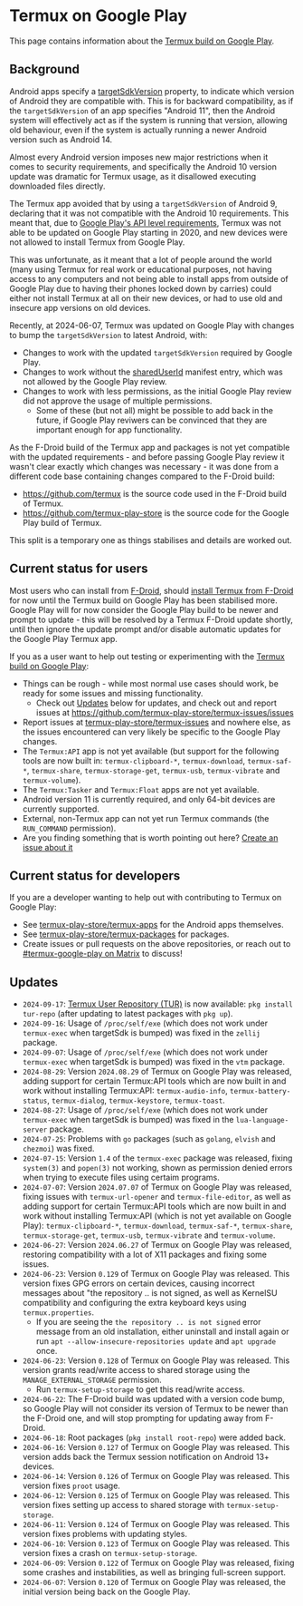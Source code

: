 # Termux on Google Play
This page contains information about the [Termux build on Google Play](https://play.google.com/store/apps/details?id=com.termux).

## Background
Android apps specify a [targetSdkVersion](https://developer.android.com/guide/topics/manifest/uses-sdk-element#target) property, to indicate which version of Android they are compatible with. This is for backward compatibility, as if the `targetSdkVersion` of an app specifies "Android 11", then the Android system will effectively act as if the system is running that version, allowing old behaviour, even if the system is actually running a newer Android version such as Android 14.

Almost every Android version imposes new major restrictions when it comes to security requirements, and specifically the Android 10 version update was dramatic for Termux usage, as it disallowed executing downloaded files directly.

The Termux app avoided that by using a `targetSdkVersion` of Android 9, declaring that it was not compatible with the Android 10 requirements. This meant that, due to [Google Play's API level requirements](https://developer.android.com/google/play/requirements/target-sdk), Termux was not able to be updated on Google Play starting in 2020, and new devices were not allowed to install Termux from Google Play.

This was unfortunate, as it meant that a lot of people around the world (many using Termux for real work or educational purposes, not having access to any computers and not being able to install apps from outside of Google Play due to having their phones locked down by carries) could either not install Termux at all on their new devices, or had to use old and insecure app versions on old devices.

Recently, at 2024-06-07, Termux was updated on Google Play with changes to bump the `targetSdkVersion` to latest Android, with:
- Changes to work with the updated `targetSdkVersion` required by Google Play.
- Changes to work without the [sharedUserId](https://developer.android.com/guide/topics/manifest/manifest-element#uid) manifest entry, which was not allowed by the Google Play review.
- Changes to work with less permissions, as the initial Google Play review did not approve the usage of multiple permissions.
  - Some of these (but not all) might be possible to add back in the future, if Google Play reviwers can be convinced that they are important enough for app functionality.

As the F-Droid build of the Termux app and packages is not yet compatible with the updated requirements - and before passing Google Play review it wasn't clear exactly which changes was necessary - it was done from a different code base containing changes compared to the F-Droid build:
- https://github.com/termux is the source code used in the F-Droid build of Termux.
- https://github.com/termux-play-store is the source code for the Google Play build of Termux.

This split is a temporary one as things stabilises and details are worked out.

## Current status for users
Most users who can install from [F-Droid](https://f-droid.org), should [install Termux from F-Droid](https://f-droid.org/en/packages/com.termux/) for now until the Termux build on Google Play has been stabilised more. Google Play will for now consider the Google Play build to be newer and prompt to update - this will be resolved by a Termux F-Droid update shortly, until then ignore the update prompt and/or disable automatic updates for the Google Play Termux app.

If you as a user want to help out testing or experimenting with the [Termux build on Google Play](https://play.google.com/store/apps/details?id=com.termux):
- Things can be rough - while most normal use cases should work, be ready for some issues and missing functionality.
  - Check out [Updates](#updates) below for updates, and check out and report issues at https://github.com/termux-play-store/termux-issues/issues
- Report issues at [termux-play-store/termux-issues](https://github.com/termux-play-store/termux-issues/issues/new/choose) and nowhere else, as the issues encountered can very likely be specific to the Google Play changes.
- The `Termux:API` app is not yet available (but support for the following tools are now built in: `termux-clipboard-*`, `termux-download`, `termux-saf-*`,  `termux-share`, `termux-storage-get`, `termux-usb`, `termux-vibrate` and `termux-volume`).
- The `Termux:Tasker` and `Termux:Float` apps are not yet available.
- Android version 11 is currently required, and only 64-bit devices are currently supported.
- External, non-Termux app can not yet run Termux commands (the `RUN_COMMAND` permission).
- Are you finding something that is worth pointing out here? [Create an issue about it](https://github.com/termux-play-store/termux-issues/issues/new/choose)

## Current status for developers
If you are a developer wanting to help out with contributing to Termux on Google Play:
- See [termux-play-store/termux-apps](https://github.com/termux-play-store/termux-apps) for the Android apps themselves.
- See [termux-play-store/termux-packages](https://github.com/termux-play-store/termux-packages) for packages.
- Create issues or pull requests on the above repositories, or reach out to [#termux-google-play on Matrix](https://matrix.to/#/#termux-google-play:matrix.org) to discuss!

## Updates
- `2024-09-17`: [Termux User Repository (TUR)](https://github.com/termux-user-repository/tur) is now available: `pkg install tur-repo` (after updating to latest packages with `pkg up`).
- `2024-09-16`: Usage of `/proc/self/exe` (which does not work under `termux-exec` when targetSdk is bumped) was fixed in the `zellij` package.
- `2024-09-07`: Usage of `/proc/self/exe` (which does not work under `termux-exec` when targetSdk is bumped) was fixed in the `vtm` package.
- `2024-08-29`: Version `2024.08.29` of Termux on Google Play was released, adding support for certain Termux:API tools which are now built in and work without installing Termux:API: `termux-audio-info`, `termux-battery-status`,  `termux-dialog`, `termux-keystore`, `termux-toast`.
- `2024-08-27`: Usage of `/proc/self/exe` (which does not work under `termux-exec` when targetSdk is bumped) was fixed in the `lua-language-server` package.
- `2024-07-25`: Problems with `go` packages (such as `golang`, `elvish` and `chezmoi`) was fixed.
- `2024-07-15`: Version `1.4` of the `termux-exec` package was released, fixing `system(3)` and `popen(3)` not working, shown as permission denied errors when trying to execute files using certaim programs.
- `2024-07-07`: Version `2024.07.07` of Termux on Google Play was released, fixing issues with `termux-url-opener` and `termux-file-editor`, as well as adding support for certain Termux:API tools which are now built in and work without installing Termux:API (which is not yet available on Google Play): `termux-clipboard-*`, `termux-download`, `termux-saf-*`,  `termux-share`, `termux-storage-get`, `termux-usb`, `termux-vibrate` and `termux-volume`.
- `2024-06-27`: Version `2024.06.27` of Termux on Google Play was released, restoring compatibility with a lot of X11 packages and fixing some issues.
- `2024-06-23`: Version `0.129` of Termux on Google Play was released. This version fixes GPG errors on certain devices, causing incorrect messages about "the repository .. is not signed, as well as KernelSU compatibility and configuring the extra keyboard keys using `termux.properties`.
  - If you are seeing the `the repository .. is not signed` error message from an old installation, either uninstall and install again or run `apt --allow-insecure-repositories update` and `apt upgrade` once.
- `2024-06-23`: Version `0.128` of Termux on Google Play was released. This version grants read/write access to shared storage using the `MANAGE_EXTERNAL_STORAGE` permission.
  - Run `termux-setup-storage` to get this read/write access.
- `2024-06-22`: The F-Droid build was updated with a version code bump, so Google Play will not consider its version of Termux to be newer than the F-Droid one, and will stop prompting for updating away from F-Droid.
- `2024-06-18`: Root packages (`pkg install root-repo`) were added back.
- `2024-06-16`: Version `0.127` of Termux on Google Play was released. This version adds back the Termux session notification on Android 13+ devices.
- `2024-06-14`: Version `0.126` of Termux on Google Play was released. This version fixes `proot` usage.
- `2024-06-12`: Version `0.125` of Termux on Google Play was released. This version fixes setting up access to shared storage with `termux-setup-storage`.
- `2024-06-11`: Version `0.124` of Termux on Google Play was released. This version fixes problems with updating styles.
- `2024-06-10`: Version `0.123` of Termux on Google Play was released. This version fixes a crash on `termux-setup-storage`.
- `2024-06-09`: Version `0.122` of Termux on Google Play was released, fixing some crashes and instabilities, as well as bringing full-screen support.
- `2024-06-07`: Version `0.120` of Termux on Google Play was released, the initial version being back on the Google Play.
